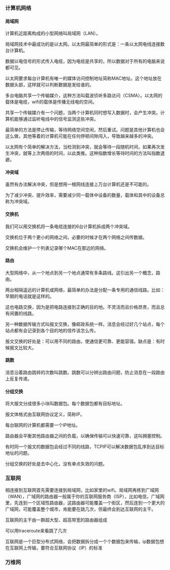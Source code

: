 
### 计算机网络

#### 局域网

计算机近距离构成的小型网络叫局域网（LAN）。

局域网技术中最成功的是以太网。以太网最简单的形式是：一条以太网电线连接数台计算机。

数据以电信号的形式传入电缆，因为电缆是共享的，所以数据对于所有的电脑来说都可见。

以太网要求每台计算机有唯一的媒体访问控制地址简称MAC地址。这个地址放在数据头部，这样就可以判断数据是发给谁的。

多台电脑共享一个传输媒介，这种方法叫载波侦听多路访问（CSMA）。以太网的载体是电缆，wifi的载体是传播无线电的空间。

共享一个传输媒介有一个问题，当两个计算机同时想写入数据时，会产生冲突。计算机能够通过监听电线中的信号监测这些冲突。

最简单的方法是停止传输，等待网络空间空闲，然后重试。问题是其他计算机也会这么做，其他等着的计算机可能在任何停顿间隙闯入，导致越来越多的冲突。

以太网有个简单的解决方法，当检测到冲突，就会等待一段随机时间，如果再次发生冲突，就等上次两倍的时间，以此类推。这种指数增长等待时间的方法叫指数退避。

#### 冲突域

虽然有办法解决冲突，但是想用一根网线连接上万台计算机还是不可能的。

为了减少冲突、提升效率，需要减少同一载体中设备的数量，载体和其中的设备总称为冲突域。

#### 交换机

我们可以用交换机将一条电缆连接的6台计算机拆成两个冲突域。

交换机位于两个更小的网络之间，必要的时候才在两个网络之间传数据。

交换机会维护一个列表记录哪个MAC在那边的网络。

#### 路由

大型网络中，从一个地点到另一个地点通常有多条路线。这引出另一个概念，路由。

两台相隔遥远的计算机或网络，最简单的办法是分配一条专用的通信线路。比如：早期的电话就是这样的。

这也电路交换，因为是把电路连接到正确的目的地。不灵活而且价格昂贵，而且总有闲置的线路。

另一种数据传输方式叫报文交换，像邮政系统一样。消息会经过好几个站点，每个站点都有会记录到各个目的地的信件该怎么传。

报文交换的好处是：可以用不同的路由，使通信更可靠、更能容错。缺点是：有时候报文比较大。

#### 跳数

消息沿着路由跳转的次数叫跳数。跳数可以分辨出路由问题，防止消息在一段路由上反复传递。

#### 分组交换

将大报文分成很多小块叫数据包。每个数据包都有目标地址。

报文体格式由互联网协议定义，简称IP。

每台联网的计算机都需要一个IP地址。

路由器会平衡其他路由器之间的负载，以确保传输可以快速可靠，这叫拥塞控制。

有时同一个报文的数据包会经过不同的线路，TCPIP可以解决数据包乱序到达目标地址的问题。

分组交换的好处是去中心化，没有单点失效的问题。

### 互联网

相连接到互联网首先需要连接到局域网，比如家里的wifi。局域网再练到广域网（WAN），广域网的路由器一般属于你的互联网服务商（ISP），比如电信，广域网里，先连到一个区域性路由器，这路由器可能覆盖一个街区，然后连到一个更大的广域网，可能覆盖整个城市，肯能要在跳几次，但最终会到达互联网的主干。

互联网的主干由一群超大型、超高带宽的路由器组成

可以用traceroute来看跳了几次

互联网是一个巨型分布式网络，会把数据拆分成一个个数据包来传输，ip数据包想在互联网上传输，要符合互联网协议（IP）的标准

### 万维网